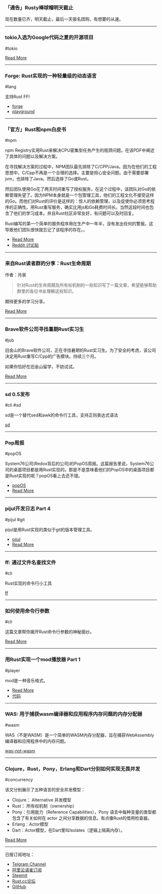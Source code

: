 ### 「通告」Rusty棒球帽明天截止

现在数量已齐，明天截止，最后一天报名团购，有想要的从速。

---

### tokio入选为Google代码之夏的开源项目

#tokio

[Read More](https://summerofcode.withgoogle.com/organizations/5982287680765952/)

---

### Forge:  Rust实现的一种轻量级的动态语言

#lang

支持Rust FFI

- [forge](https://github.com/zesterer/forge)
- [playground](https://forge.jsbarretto.com/)

---

### 「官方」Rust和npm白皮书

#npm 

npm Registry实用Rust来解决CPU密集型任务产生的瓶颈问题。在该PDF中阐述了具体的问题以及解决方案。

在寻找解决方案的过程中，NPM团队最先排除了C/CPP/Java。因为在他们的工程思想中，C/Cpp不再是一个合理的选择。主要是担心安全问题。由于需要部署jvm，也排除了Java。然后选择了Go或Rust。

然后团队使用Go花了两天时间重写了授权服务，在这个过程中，该团队对Go的依赖管理失望了。因为NPM本身就是一个包管理工具，他们的工程文化不接受这样的Go。而他们对Rust的评价是这样的：惊人的依赖管理，以及促使你必须思考程序的正确性。用Rust重写服务，确实比用js和Go耗费时间长。当然这段时间也包含了他们的学习成本。并且Rust社区非常友好，有问题可以及时回复。

Rust编写的第一个简单的服务程序用在生产中一年半，没有发出任何的警报。这导致他们团队很快就忘记了该程序的存在。。

- [Read More](https://www.rust-lang.org/static/pdfs/Rust-npm-Whitepaper.pdf)
- [Reddit 讨论贴](https://www.reddit.com/r/rust/comments/av1bpg/the_npm_whitepaper_is_up/)

---

### 来自Rust读者群的分享：Rust生命周期

作者：月泉

> 针对Rust的生命周期及所有权机制的一些知识写了一篇文章，希望能够帮助群里的各位书友理解这些知识。

期待更多的学习分享。

[Read More](http://yuequan.org/rust_ownership_lifetime.html)

---

### Brave软件公司寻找暑期Rust实习生

#job

旧金山的Brave软件公司，正在寻找暑期的Rust实习生。为了安全的考虑，该公司决定用Rust重写C/Cpp的广告模块。持续三个月。

如果你恰好在旧金山留学，不妨试试。

[Read More](https://www.reddit.com/r/rust/comments/av50om/rustrelated_summer_internship_at_brave_software/)

---

### sd 0.5发布

#cli #sd

sd是一个替代sed和awk的命令行工具，支持正则表达式语法

[sd](https://github.com/chmln/sd)

---

### Pop周报

#popOS

System76公司(Redox背后的公司)的PopOS周报。这篇报告里说，System76公司的桌面项目都是用Rust实现的。那是不是意味着他们的PopOS中的桌面项目都是Rust实现的呢？popOS看上去还不错。

- [popOS](https://system76.com/pop)
- [Read More](https://pop-planet.info/forums/threads/this-week-in-pop-1.89/#post-420)

---

### pijul开发日志 Part 4

#pijul #git

pijul是用Rust实现的类似于git的版本管理工具。

- [pijul](https://pijul.com/)
- [Read More](https://jneem.github.io/ids/)

---

### ff: 通过文件名查找文件

#cli

Rust实现的命令行小工具

[ff](https://github.com/vishaltelangre/ff)

---

### 如何使用命令行参数

#cli

这篇文章帮你揭开Rust命令行参数的神秘面纱。

[Read More](https://blog.knoldus.com/working-with-command-line-arguments-in-rust/)

---

### 用Rust实现一个mod播放器 Part 1

#player

mod是一种音乐格式。

- [Read More](https://www.codeslow.com/2019/01/mod-player-in-rust-part-1.html)
- [代码](https://github.com/janiorca/articles/tree/master/mod_player)

---

### WAS: 用于捕获wasm编译器和应用程序内存问题的内存分配器

#wasm

WAS（不是WASM）是一个简单的WASM内存分配器，旨在捕获WebAssembly编译器和应用程序中的内存问题。

[was-not-wasm](https://github.com/jedisct1/was-not-wasm)

---

### Clojure，Rust，Pony，Erlang和Dart分别如何实现无畏并发

#concurrency

该文分别展示了五种语言的安全并发模型：

- Clojure： Alternative 并发模型
- Rust： 所有权机制（ownership）
- Pony：引用能力（Reference Capabilities），Pony 语言中每种变量的类型都包含了有关如何在 actor 之间分享数据的信息。有点像Rust的借用检查器。
- Erlang：Actor模型
- Dart：Actor模型，在Dart里叫Isolates（逻辑上隔离内存）。

[Read More](https://sites.google.com/a/athaydes.com/renato-athaydes/posts/fearlessconcurrencyhowclojurerustponyerlanganddartletyouachievethat)

---

日报订阅地址：

- [Telgram Channel](https://t.me/rust_daily_news )
- [阿里云语雀订阅](https://www.yuque.com/chaosbot/rustnews)
- [Steemit](https://steemit.com/@blackanger)
- [Rust.cc论坛](https://rust.cc)
- [GitHub](https://github.com/RustStudy/rust_daily_news)